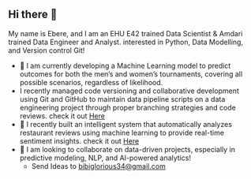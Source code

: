 ## Hi there 👋

My name is Ebere, and I am an EHU E42 trained Data Scientist & Amdari trained Data Engineer and Analyst. interested in Python, Data Modelling, and Version control Git!

- 🔭 I am currently developing a Machine Learning model to predict outcomes for both the men’s and women’s tournaments, covering all possible scenarios, regardless of likelihood.
- I recently managed code versioning and collaborative development using Git and GitHub to maintain data pipeline scripts on a data engineering project through proper branching strategies and code reviews.
  check it out [Here](https://bibiglorious.github.io/IamBibiGlorious.github.io/)
- 🌱 I recently built an intelligent system that automatically analyzes restaurant reviews using machine learning to provide real-time sentiment insights. check it out [Here](http://127.0.0.1:5500/index.html#)
- 👯 I am looking to collaborate on data-driven projects, especially in predictive modeling, NLP, and AI-powered analytics!
  - Send Ideas to bibiglorious34@gmail.com

<!--
**Bibiglorious/Bibiglorious** is a ✨ _special_ ✨ repository because its `README.md` (this file) appears on your GitHub profile.

Here are some ideas to get you started:

- 🔭 I’m currently working on ...
- 🌱 I’m currently learning ...
- 👯 I’m looking to collaborate on ...
- 🤔 I’m looking for help with ...
- 💬 Ask me about ...
- 📫 How to reach me: ...
- 😄 Pronouns: ...
- ⚡ Fun fact: ...
-->
